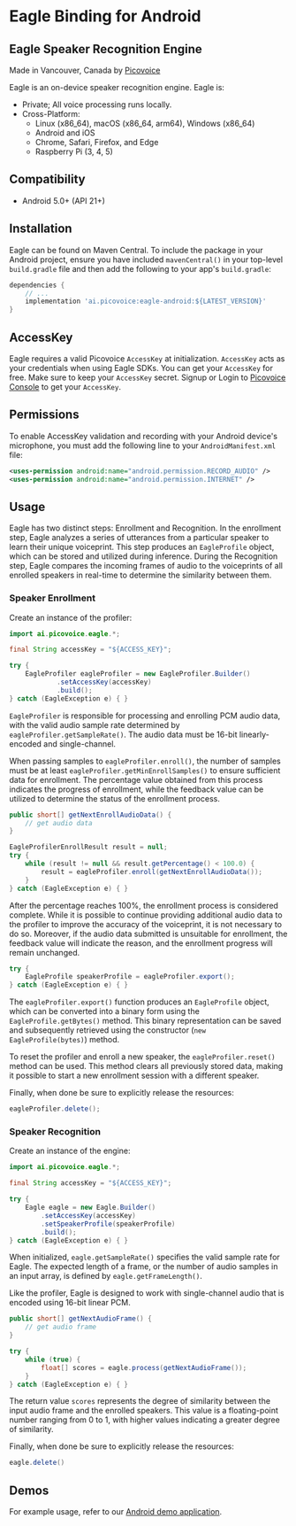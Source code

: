 # Eagle Binding for Android

## Eagle Speaker Recognition Engine

Made in Vancouver, Canada by [Picovoice](https://picovoice.ai)

Eagle is an on-device speaker recognition engine. Eagle is:

- Private; All voice processing runs locally.
- Cross-Platform:
    - Linux (x86_64), macOS (x86_64, arm64), Windows (x86_64)
    - Android and iOS
    - Chrome, Safari, Firefox, and Edge
    - Raspberry Pi (3, 4, 5)

## Compatibility

- Android 5.0+ (API 21+)

## Installation

Eagle can be found on Maven Central. To include the package in your Android project, ensure you have included `mavenCentral()` in your top-level `build.gradle` file and then add the following to your app's `build.gradle`:

```groovy
dependencies {
    // ...
    implementation 'ai.picovoice:eagle-android:${LATEST_VERSION}'
}
```

## AccessKey

Eagle requires a valid Picovoice `AccessKey` at initialization. `AccessKey` acts as your credentials when using Eagle
SDKs. You can get your `AccessKey` for free. Make sure to keep your `AccessKey` secret.
Signup or Login to [Picovoice Console](https://console.picovoice.ai/) to get your `AccessKey`.

## Permissions

To enable AccessKey validation and recording with your Android device's microphone, you must add the following line to your `AndroidManifest.xml` file:
```xml
<uses-permission android:name="android.permission.RECORD_AUDIO" />
<uses-permission android:name="android.permission.INTERNET" />
```

## Usage

Eagle has two distinct steps: Enrollment and Recognition. In the enrollment step, Eagle analyzes a series of
utterances from a particular speaker to learn their unique voiceprint. This step produces an `EagleProfile` object,
which can be stored and utilized during inference. During the Recognition step, Eagle compares the incoming frames of
audio to the voiceprints of all enrolled speakers in real-time to determine the similarity between them.

### Speaker Enrollment

Create an instance of the profiler:

```java
import ai.picovoice.eagle.*;

final String accessKey = "${ACCESS_KEY}";

try {
    EagleProfiler eagleProfiler = new EagleProfiler.Builder()
            .setAccessKey(accessKey)
            .build();
} catch (EagleException e) { }
```

`EagleProfiler` is responsible for processing and enrolling PCM audio data, with the valid audio sample rate determined
by `eagleProfiler.getSampleRate()`. The audio data must be 16-bit linearly-encoded and single-channel.

When passing samples to `eagleProfiler.enroll()`, the number of samples must be at
least `eagleProfiler.getMinEnrollSamples()` to ensure sufficient data for enrollment. The percentage value
obtained from this process indicates the progress of enrollment, while the feedback value can be utilized to determine
the status of the enrollment process.

```java
public short[] getNextEnrollAudioData() {
    // get audio data
}

EagleProfilerEnrollResult result = null;
try {
    while (result != null && result.getPercentage() < 100.0) {
        result = eagleProfiler.enroll(getNextEnrollAudioData());
    }
} catch (EagleException e) { }
```

After the percentage reaches 100%, the enrollment process is considered complete. While it is possible to continue
providing additional audio data to the profiler to improve the accuracy of the voiceprint, it is not necessary to do so.
Moreover, if the audio data submitted is unsuitable for enrollment, the feedback value will indicate the reason, and the
enrollment progress will remain unchanged.

```java
try {
    EagleProfile speakerProfile = eagleProfiler.export();
} catch (EagleException e) { }
```

The `eagleProfiler.export()` function produces an `EagleProfile` object, which can be converted into a binary form
using the `EagleProfile.getBytes()` method. This binary representation can be saved and subsequently retrieved using
the constructor (`new EagleProfile(bytes)`) method.

To reset the profiler and enroll a new speaker, the `eagleProfiler.reset()` method can be used. This method clears all
previously stored data, making it possible to start a new enrollment session with a different speaker.

Finally, when done be sure to explicitly release the resources:

```java
eagleProfiler.delete();
```

### Speaker Recognition

Create an instance of the engine:

```java
import ai.picovoice.eagle.*;

final String accessKey = "${ACCESS_KEY}";

try {
    Eagle eagle = new Eagle.Builder()
        .setAccessKey(accessKey)
        .setSpeakerProfile(speakerProfile)
        .build();
} catch (EagleException e) { }
```

When initialized, `eagle.getSampleRate()` specifies the valid sample rate for Eagle. The expected length of a frame, or the
number of audio samples in an input array, is defined by `eagle.getFrameLength()`.

Like the profiler, Eagle is designed to work with single-channel audio that is encoded using 16-bit linear PCM.

```java
public short[] getNextAudioFrame() {
    // get audio frame
}

try {
    while (true) {
        float[] scores = eagle.process(getNextAudioFrame());
    }
} catch (EagleException e) { }
```

The return value `scores` represents the degree of similarity between the input audio frame and the enrolled speakers.
This value is a floating-point number ranging from 0 to 1, with higher values indicating a greater degree of similarity.

Finally, when done be sure to explicitly release the resources:

```java
eagle.delete()
```

## Demos

For example usage, refer to our [Android demo application](../../demo/android).
